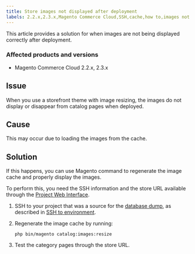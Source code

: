 ```yaml
---
title: Store images not displayed after deployment
labels: 2.2.x,2.3.x,Magento Commerce Cloud,SSH,cache,how to,images not displayed
---
```


This article provides a solution for when images are not being displayed correctly after deployment.

### Affected products and versions

* Magento Commerce Cloud 2.2.x, 2.3.x

## Issue

When you use a storefront theme with image resizing, the images do not display or disappear from catalog pages when deployed.

## Cause

This may occur due to loading the images from the cache. 

## Solution

If this happens, you can use Magento command to regenerate the image cache and properly display the images.

To perform this, you need the SSH information and the store URL available through the [Project Web Interface](https://devdocs.magento.com/cloud/project/projects.html).

1. SSH to your project that was a source for the [database dump](https://support.magento.com/hc/en-us/articles/360003254334-Create-database-dump-on-Cloud), as described in [SSH to environment](https://devdocs.magento.com/guides/v2.3/cloud/env/environments-ssh.html#ssh).
1. Regenerate the image cache by running:
    
    
    
    <pre><code class="language-bash">php bin/magento catalog:images:resize</code></pre>
    
    
1. Test the category pages through the store URL.
    
    